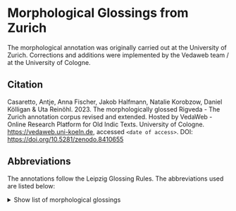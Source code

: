 # Morphological Glossings from Zurich

The morphological annotation was originally carried out at the University of Zurich.
Corrections and additions were implemented by the Vedaweb team / at the University of Cologne.

## Citation

Casaretto, Antje, Anna Fischer, Jakob Halfmann, Natalie Korobzow, Daniel Kölligan & Uta Reinöhl. 2023. The morphologically glossed Rigveda - The Zurich annotation corpus revised and extended. Hosted by VedaWeb - Online Research Platform for Old Indic Texts. University of Cologne. https://vedaweb.uni-koeln.de, accessed `<date of access>`. DOI: https://doi.org/10.5281/zenodo.8410655

## Abbreviations

The annotations follow the Leipzig Glossing Rules. The abbreviations used are listed below:

<details>
<summary>Show list of morphological glossings</summary>

| Code | Description |
| --- | --- |
| `1` | first person |
| `2` | second person |
| `3` | third person |
| `ABL` | ablative |
| `ACC` | accusative |
| `ACT` | active |
| `AOR` | aorist |
| `CAUS` | causative |
| `CMP` | comparative |
| `COND` | conditional |
| `CVB` | converb |
| `DAT` | dative |
| `DEN` | denominative |
| `DES` | desiderative |
| `DU` | dual |
| `F` | feminine |
| `FUT` | future |
| `GDV` | gerundive |
| `GEN` | genitive |
| `IMP` | imperative |
| `IMP-si` | imperative si |
| `IND` | indicative |
| `INF` | infinitive |
| `INJ` | injunctive |
| `INS` | instrumental |
| `INT` | intensive |
| `IPRF` | imperfect |
| `LOC` | locative |
| `LP` | local particle |
| `M` | masculine |
| `MED` | middle voice |
| `N` | neuter |
| `NOM` | nominative |
| `OPT` | optative |
| `PASS` | passive voice |
| `PL` | plural |
| `PLUPRF` | past perfect |
| `PREC` | precative |
| `PRF` | perfect |
| `PRS` | present |
| `PTCP` | participle |
| `PTCP-na` | na participle perfective passive |
| `PTCP-ta` | ta participle perfective passive |
| `SBJV` | subjunctive |
| `SG` | singular |
| `SUP` | superlative |
| `VOC` | vocative |

</details>
